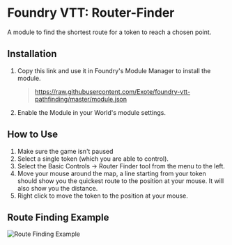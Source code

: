 # Foundry VTT: Router-Finder

A module to find the shortest route for a token to reach a chosen point.

## Installation
1. Copy this link and use it in Foundry's Module Manager to install the module.

    > https://raw.githubusercontent.com/Exote/foundry-vtt-pathfinding/master/module.json
    
2. Enable the Module in your World's module settings.

## How to Use
1. Make sure the game isn't paused
2. Select a single token (which you are able to control).
3. Select the Basic Controls -> Router Finder tool from the menu to the left.
4. Move your mouse around the map, a line starting from your token should show you the quickest route to the position at your mouse. It will also show you the distance.
5. Right click to move the token to the position at your mouse.

## Route Finding Example
![Route Finding Example](demo.gif)
